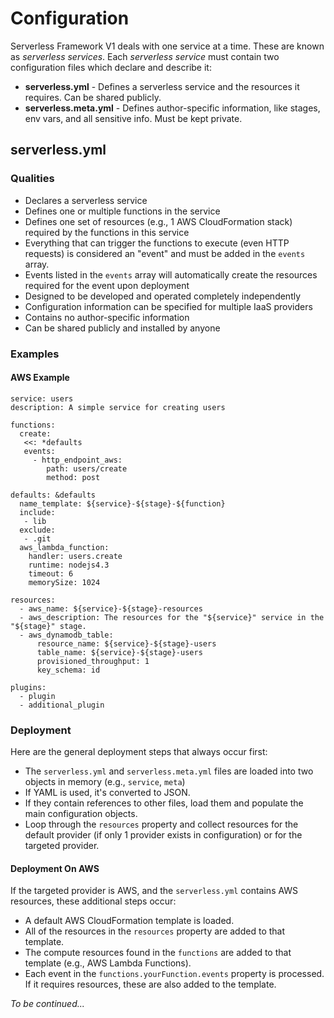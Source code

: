 # Configuration

Serverless Framework V1 deals with one service at a time.  These are known as *serverless services*.  Each *serverless service* must contain two configuration files which declare and describe it:

* **serverless.yml** - Defines a serverless service and the resources it requires.  Can be shared publicly.
* **serverless.meta.yml** - Defines author-specific information, like stages, env vars, and all sensitive info.  Must be kept private.

## serverless.yml

### Qualities

* Declares a serverless service
* Defines one or multiple functions in the service
* Defines one set of resources (e.g., 1 AWS CloudFormation stack) required by the functions in this service
* Everything that can trigger the functions to execute (even HTTP requests) is considered an "event" and must be added in the `events` array.
* Events listed in the `events` array will automatically create the resources required for the event upon deployment
* Designed to be developed and operated completely independently
* Configuration information can be specified for multiple IaaS providers
* Contains no author-specific information
* Can be shared publicly and installed by anyone

### Examples

#### AWS Example

```
service: users
description: A simple service for creating users

functions:
  create:
   <<: *defaults
   events:
     - http_endpoint_aws:
        path: users/create
        method: post

defaults: &defaults
  name_template: ${service}-${stage}-${function}
  include:
   - lib
  exclude:
   - .git
  aws_lambda_function:
    handler: users.create
    runtime: nodejs4.3
    timeout: 6
    memorySize: 1024

resources:
  - aws_name: ${service}-${stage}-resources
  - aws_description: The resources for the "${service}" service in the "${stage}" stage.
  - aws_dynamodb_table:
      resource_name: ${service}-${stage}-users
      table_name: ${service}-${stage}-users
      provisioned_throughput: 1
      key_schema: id

plugins:
  - plugin
  - additional_plugin
```

### Deployment

Here are the general deployment steps that always occur first:

* The `serverless.yml` and `serverless.meta.yml` files are loaded into two objects in memory (e.g., `service`, `meta`)
* If YAML is used, it's converted to JSON.
* If they contain references to other files, load them and populate the main configuration objects.
* Loop through the `resources` property and collect resources for the default provider (if only 1 provider exists in configuration) or for the targeted provider.

#### Deployment On AWS

If the targeted provider is AWS, and the `serverless.yml` contains AWS resources, these additional steps occur:

* A default AWS CloudFormation template is loaded.
* All of the resources in the `resources` property are added to that template.
* The compute resources found in the `functions` are added to that template (e.g., AWS Lambda Functions).
* Each event in the `functions.yourFunction.events` property is processed.  If it requires resources, these are also added to the template.

*To be continued...*


